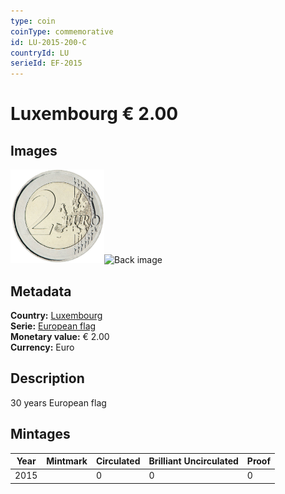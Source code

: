 ```yaml
---
type: coin
coinType: commemorative
id: LU-2015-200-C
countryId: LU
serieId: EF-2015
---
```


# Luxembourg € 2.00

## Images

<img src="../../Images/common-2007-200.png" height="150" alt="Front image"><img src="Images/LU-2015-200-000.png" height="150" alt="Back image">

## Metadata

**Country:** [Luxembourg](../../Countries/Luxembourg/index.md)\
**Serie:** [European flag](index.md)\
**Monetary value:** € 2.00\
**Currency:** Euro

## Description
30 years European flag

## Mintages

| Year | Mintmark | Circulated | Brilliant Uncirculated | Proof |
| ---- | -------- | ---------- | ---------------------- | ----- |
| 2015 |  | 0| 0 | 0 |
